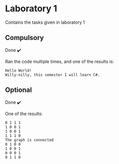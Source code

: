 # Laboratory 1

Contains the tasks given in laboratory 1

## Compulsory

Done :heavy_check_mark:

Ran the code multiple times, and one of the results is:
```
Hello World!
Willy-nilly, this semester I will learn C#.
```

## Optional

Done :heavy_check_mark:

One of the results:
```
0 1 1 1 
1 0 0 1 
1 0 0 1 
1 1 1 0 
The graph is connected
0 1 0 0 
1 0 0 1 
0 0 0 1 
0 1 1 0 
```